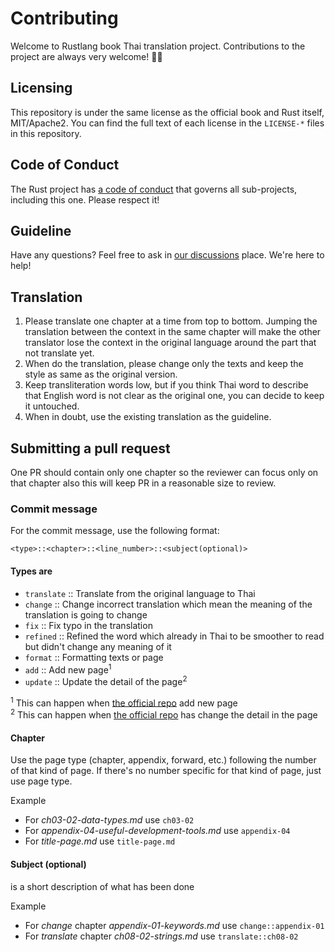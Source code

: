 # Contributing

Welcome to Rustlang book Thai translation project. Contributions to the project are always very welcome! 🙏🏽  

## Licensing

This repository is under the same license as the official book and Rust itself, MIT/Apache2. You can find the full text of each license in the `LICENSE-*` files in this repository.

## Code of Conduct

The Rust project has [a code of conduct](http://rust-lang.org/policies/code-of-conduct)
that governs all sub-projects, including this one. Please respect it!

## Guideline
Have any questions? Feel free to ask in [our discussions](https://github.com/rust-lang-th/book-th/discussions) place. We're here to help!

## Translation
1. Please translate one chapter at a time from top to bottom. Jumping the translation between the context in the same chapter will make the other translator lose the context in the original language around the part that not translate yet.
3. When do the translation, please change only the texts and keep the style as same as the original version.
4. Keep transliteration words low, but if you think Thai word to describe that English word is not clear as the original one, you can decide to keep it untouched.
5. When in doubt, use the existing translation as the guideline.

## Submitting a pull request
One PR should contain only one chapter so the reviewer can focus only on that chapter also this will keep PR in a reasonable size to review.

### Commit message
For the commit message, use the following format:

```<type>::<chapter>::<line_number>::<subject(optional)>```

#### Types are
- `translate` :: Translate from the original language to Thai
- `change` :: Change incorrect translation which mean the meaning of the translation is going to change
- `fix` :: Fix typo in the translation
- `refined` :: Refined the word which already in Thai to be smoother to read but didn't change any meaning of it
- `format` :: Formatting texts or page
- `add` :: Add new page<sup>1</sup>
- `update` :: Update the detail of the page<sup>2</sup>

<sup>1</sup> This can happen when [the official repo](https://github.com/rust-lang/book) add new page <br>
<sup>2</sup> This can happen when [the official repo](https://github.com/rust-lang/book) has change the detail in the page

#### Chapter
Use the page type (chapter, appendix, forward, etc.) following the number of that kind of page. If there's no number specific for that kind of page, just use page type.

Example
- For _ch03-02-data-types.md_ use `ch03-02`
- For _appendix-04-useful-development-tools.md_ use `appendix-04`
- For _title-page.md_ use `title-page.md`

#### Subject (optional)
is a short description of what has been done

Example
- For _change_ chapter _appendix-01-keywords.md_ use `change::appendix-01`
- For _translate_ chapter _ch08-02-strings.md_ use `translate::ch08-02`

